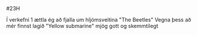 #23H

Í verkefni 1 ættla ég að fjalla um hljómsveitina "The Beetles"
Vegna þess að mér finnst lagið "Yellow submarine" mjög gott og skemmtilegt